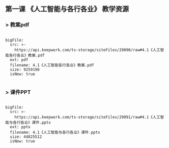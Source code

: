 ## 第一课 《人工智能与各行各业》 教学资源

### > 教案pdf

```@BigFile

bigFile:
  src: >-
    https://api.keepwork.com/ts-storage/siteFiles/29090/raw#4.1《人工智能各行各业》教案.pdf
  ext: pdf
  filename: 4.1《人工智能各行各业》教案.pdf
  size: 9259198
  isNew: true
          
```



### > 课件PPT


```@BigFile

bigFile:
  src: >-
    https://api.keepwork.com/ts-storage/siteFiles/29091/raw#4.1《人工智能与各行各业》课件.pptx
  ext: pptx
  filename: 4.1《人工智能与各行各业》课件.pptx
  size: 44825512
  isNew: true
          
```